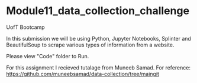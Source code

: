 # Module11_data_collection_challenge
UofT Bootcamp

In this submission we will be using Python, Jupyter Notebooks, Splinter and BeautifulSoup to scrape various types of information from a website.

Please view "Code" folder to Run.


For this assignment I recieved tutalage from Muneeb Samad. 
For reference:
https://github.com/muneebsamad/data-collection/tree/maingit 